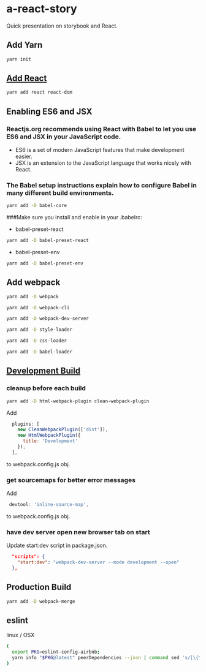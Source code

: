 # a-react-story
Quick presentation on storybook and React.

## Add Yarn

```bash
yarn init
```

## [Add React](https://reactjs.org/docs/add-react-to-an-existing-app.html)

```bash
yarn add react react-dom
```

## Enabling ES6 and JSX

### Reactjs.org recommends using React with Babel to let you use ES6 and JSX in your JavaScript code. 
- ES6 is a set of modern JavaScript features that make development easier.
- JSX is an extension to the JavaScript language that works nicely with React.

### The Babel setup instructions explain how to configure Babel in many different build environments. 
```bash
yarn add -D babel-core
```

###Make sure you install and enable in your .babelrc:
 - babel-preset-react 
```bash
yarn add -D babel-preset-react
```
 - babel-preset-env 
```bash
yarn add -D babel-preset-env
```

## Add webpack
```bash
yarn add -D webpack 
```
```bash
yarn add -D webpack-cli
```
```bash
yarn add -D webpack-dev-server
```
```bash
yarn add -D style-loader
```
```bash
yarn add -D css-loader 
```
```bash
yarn add -D babel-loader 
```

## [Development Build](https://webpack.js.org/guides/development/)

### cleanup before each build
```bash
yarn add -D html-webpack-plugin clean-webpack-plugin
```
Add 
```js
  plugins: [
    new CleanWebpackPlugin(['dist']),
    new HtmlWebpackPlugin({
      title: 'Development'
    }),
  ],
```
to webpack.config.js obj.

### get sourcemaps for better error messages

Add
```js
 devtool: 'inline-source-map',
```
to webpack.config.js obj.

### have dev server open new browser tab on start
Update start:dev script in package.json.
```json
  "scripts": {
    "start:dev": "webpack-dev-server --mode development --open"
  },
```

## Production Build
```bash
yarn add -D webpack-merge
```

## eslint

linux / OSX
```bash
(
  export PKG=eslint-config-airbnb;
  yarn info "$PKG@latest" peerDependencies --json | command sed 's/[\{\},]//g ; s/: /@/g' | xargs yarn add -D "$PKG@latest"
)
```
